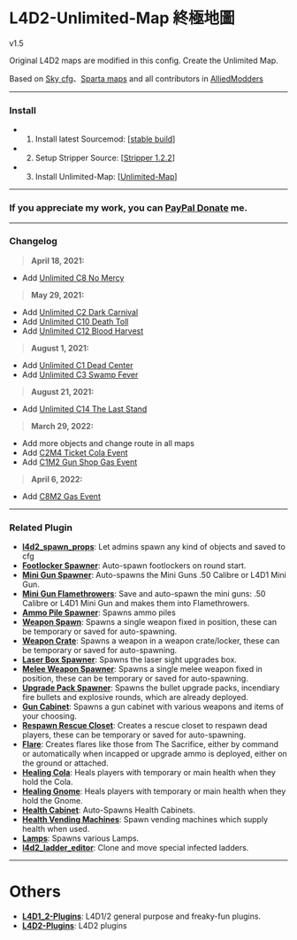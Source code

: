 # L4D2-Unlimited-Map 終極地圖
v1.5

Original L4D2 maps are modified in this config. Create the Unlimited Map.

Based on [Sky cfg](https://github.com/Attano/Sky)、[Sparta maps](https://forums.alliedmods.net/showthread.php?p=2670634) and all contributors in [AlliedModders](https://forums.alliedmods.net/showthread.php?t=331792)
- - - -
### Install ###
- 1. Install latest Sourcemod: [[stable build](https://www.sourcemod.net/downloads.php?branch=stable)]
- 2. Setup Stripper Source: [[Stripper 1.2.2](http://www.bailopan.net/stripper/snapshots/1.2/)]
- 3. Install Unlimited-Map: [[Unlimited-Map](https://github.com/fbef0102/L4D2-Unlimited-Map/archive/refs/heads/main.zip)]

- - - -	
### If you appreciate my work, you can [PayPal Donate](https://paypal.me/Harry0215?locale.x=zh_TW) me.

- - - -
### Changelog ###
> **April 18, 2021:**
- Add [Unlimited C8 No Mercy](https://youtu.be/UTUjd6hlpt0)

> **May 29, 2021:**
- Add [Unlimited C2 Dark Carnival](https://youtu.be/Qq_XvpOJ-cE)
- Add [Unlimited C10 Death Toll](https://youtu.be/rvGBJDaGnAw)
- Add [Unlimited C12 Blood Harvest](https://youtu.be/cacYqcy7ObU)

> **August 1, 2021:**
- Add [Unlimited C1 Dead Center](https://youtu.be/2tl0V7lj8fU)
- Add [Unlimited C3 Swamp Fever](https://youtu.be/9AG7YmhBbxM)

> **August 21, 2021:**
- Add [Unlimited C14 The Last Stand](https://youtu.be/JFmK946J3xo)

> **March 29, 2022:**
- Add more objects and change route in all maps
- Add [C2M4 Ticket Cola Event](https://forums.alliedmods.net/showpost.php?p=2774497&postcount=76)
- Add [C1M2 Gun Shop Gas Event](https://forums.alliedmods.net/showpost.php?p=2775425&postcount=86)

> **April 6, 2022:**
- Add [C8M2 Gas Event](https://forums.alliedmods.net/showpost.php?p=2775615&postcount=89)

- - - -
### Related Plugin ###
* <b>[l4d2_spawn_props](https://github.com/fbef0102/L4D2-Plugins/tree/master/l4d2_spawn_props)</b>: Let admins spawn any kind of objects and saved to cfg
* <b>[Footlocker Spawner](https://forums.alliedmods.net/showthread.php?p=1471101)</b>: Auto-spawn footlockers on round start.
* <b>[Mini Gun Spawner](https://forums.alliedmods.net/showthread.php?p=1622557)</b>: Auto-spawns the Mini Guns .50 Calibre or L4D1 Mini Gun.
* <b>[Mini Gun Flamethrowers](https://forums.alliedmods.net/showthread.php?p=2005907)</b>: Save and auto-spawn the mini guns: .50 Calibre or L4D1 Mini Gun and makes them into Flamethrowers.
* <b>[Ammo Pile Spawner](https://forums.alliedmods.net/showthread.php?p=1993580)</b>: Spawns ammo piles
* <b>[Weapon Spawn](https://forums.alliedmods.net/showthread.php?p=2008483)</b>: Spawns a single weapon fixed in position, these can be temporary or saved for auto-spawning.
* <b>[Weapon Crate](https://forums.alliedmods.net/showthread.php?p=2008482)</b>: Spawns a weapon in a weapon crate/locker, these can be temporary or saved for auto-spawning.
* <b>[Laser Box Spawner](https://forums.alliedmods.net/showthread.php?t=223012)</b>: Spawns the laser sight upgrades box.
* <b>[Melee Weapon Spawner](https://forums.alliedmods.net/showthread.php?t=223020)</b>: Spawns a single melee weapon fixed in position, these can be temporary or saved for auto-spawning.
* <b>[Upgrade Pack Spawner](https://forums.alliedmods.net/showthread.php?t=223021)</b>: Spawns the bullet upgrade packs, incendiary fire bullets and explosive rounds, which are already deployed.
* <b>[Gun Cabinet](https://forums.alliedmods.net/showthread.php?t=222931)</b>: Spawns a gun cabinet with various weapons and items of your choosing.
* <b>[Respawn Rescue Closet](https://forums.alliedmods.net/showthread.php?p=2009851)</b>: Creates a rescue closet to respawn dead players, these can be temporary or saved for auto-spawning.
* <b>[Flare](https://forums.alliedmods.net/showthread.php?p=1606590)</b>: Creates flares like those from The Sacrifice, either by command or automatically when incapped or upgrade ammo is deployed, either on the ground or attached.
* <b>[Healing Cola](https://forums.alliedmods.net/showthread.php?t=181518)</b>: Heals players with temporary or main health when they hold the Cola.
* <b>[Healing Gnome](https://forums.alliedmods.net/showthread.php?t=179267)</b>: Heals players with temporary or main health when they hold the Gnome.
* <b>[Health Cabinet](https://forums.alliedmods.net/showthread.php?t=175154)</b>: Auto-Spawns Health Cabinets.
* <b>[Health Vending Machines](https://forums.alliedmods.net/showthread.php?p=1658844)</b>: Spawn vending machines which supply health when used.
* <b>[Lamps](https://forums.alliedmods.net/showthread.php?p=1658873)</b>: Spawns various Lamps.
* <b>[l4d2_ladder_editor](https://github.com/devilesk/rl4d2l-plugins/blob/master/l4d2_ladder_editor.sp)</b>: Clone and move special infected ladders.
- - - -
# Others
* <b>[L4D1_2-Plugins](https://github.com/fbef0102/L4D1_2-Plugins)</b>: L4D1/2 general purpose and freaky-fun plugins.
* <b>[L4D2-Plugins](https://github.com/fbef0102/L4D2-Plugins)</b>: L4D2 plugins
